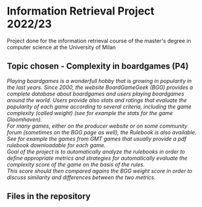 # Information Retrieval Project 2022/23

Project done for the information retrieval course of the master's degree in computer science at the University of Milan

## Topic chosen - Complexity in boardgames (P4)

*Playing boardgames is a wonderfull hobby that is growing in popularity in the last years. Since 2000, the website BoardGameGeek (BGG) 
provides a complete database about boardgames and users playing boardgames around the world. Users provide also stats and ratings that 
evaluate the popularity of each game according to several criteria, including the game complexity (called weight) (see for example the 
stats for the game Gloomhaven).  
For many games, either on the producer website or on some community forum (sometimes on the BGG page as well), the Rulebook is also available. 
See for example the games from GMT games that usually provide a pdf rulebook downloadable for each game.  
Goal of the project is to automatically analyze the rulebooks in order to define appropriate metrics and strategies for automatically evaluate 
the complexity score of the game on the basis of the rules.  
This score should then compared agains the BGG weight score in order to discuss similarity and differences between the two metrics.*

## Files in the repository



